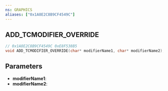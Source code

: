 ```yaml
---
ns: GRAPHICS
aliases: ["0x1A8E2C8B9CF4549C"]
---
```

## ADD_TCMODIFIER_OVERRIDE

```c
// 0x1A8E2C8B9CF4549C 0xE8F538B5
void ADD_TCMODIFIER_OVERRIDE(char* modifierName1, char* modifierName2);
```


## Parameters
* **modifierName1**: 
* **modifierName2**: 

